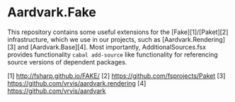 # Aardvark.Fake

This repository contains some useful extensions for the [Fake][1]/[Paket][2] infrastructure, 
which we use in our projects, such as [Aardvark.Rendering][3] and [Aardvark.Base][4].
Most importantly, AdditionalSources.fsx provides functionality ``cabal add-source`` like functionality for referencing source versions of dependent packages.

[1] http://fsharp.github.io/FAKE/
[2] https://github.com/fsprojects/Paket
[3] https://github.com/vrvis/aardvark.rendering
[4] https://github.com/vrvis/aardvark

